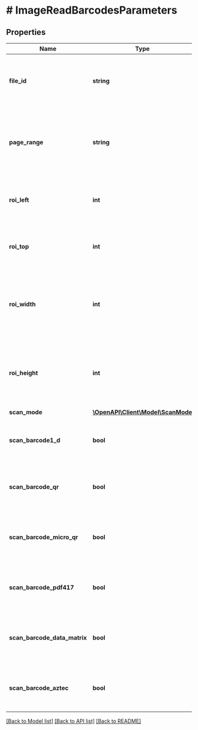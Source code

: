 # # ImageReadBarcodesParameters

## Properties

Name | Type | Description | Notes
------------ | ------------- | ------------- | -------------
**file_id** | **string** | The identifier of the previously uploaded file to be processed. | 
**page_range** | **string** | Specifies the number of the page, or the range of pages to read the barcodes from. | 
**roi_left** | **int** | Specifies the left coordinate, in pixel, of the region to process. | [optional] [default to 0]
**roi_top** | **int** | Specifies the top coordinate, in pixel, of the region to process. | [optional] [default to 0]
**roi_width** | **int** | Specifies the width, in pixel, of the region to process. 0 causes the entire image to be processed. | [optional] [default to 0]
**roi_height** | **int** | Specifies the height, in pixel, of the region to process. 0 causes the entire image to be processed. | [optional] [default to 0]
**scan_mode** | [**\OpenAPI\Client\Model\ScanMode**](ScanMode.md) |  | [optional] 
**scan_barcode1_d** | **bool** | Specifies whether the barcodes of type 1D shall be read. | [optional] [default to true]
**scan_barcode_qr** | **bool** | Specifies whether the barcodes of type QR shall be read. | [optional] [default to true]
**scan_barcode_micro_qr** | **bool** | Specifies whether the barcodes of type Micro QR shall be read. | [optional] [default to true]
**scan_barcode_pdf417** | **bool** | Specifies whether the barcodes of type PDF 147 shall be read. | [optional] [default to true]
**scan_barcode_data_matrix** | **bool** | Specifies whether the barcodes of type Data Matrix shall be read. | [optional] [default to true]
**scan_barcode_aztec** | **bool** | Specifies whether the barcodes of type Aztec shall be read. | [optional] [default to true]

[[Back to Model list]](../../README.md#documentation-for-models) [[Back to API list]](../../README.md#documentation-for-api-endpoints) [[Back to README]](../../README.md)


